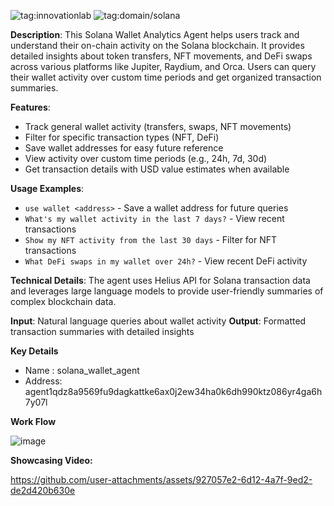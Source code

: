 ![tag:innovationlab](https://img.shields.io/badge/innovationlab-3D8BD3)
![tag:domain/solana](https://img.shields.io/badge/domain-solana-14F195)

**Description**: This Solana Wallet Analytics Agent helps users track and understand their on-chain activity on the Solana blockchain. It provides detailed insights about token transfers, NFT movements, and DeFi swaps across various platforms like Jupiter, Raydium, and Orca. Users can query their wallet activity over custom time periods and get organized transaction summaries.

**Features**:
- Track general wallet activity (transfers, swaps, NFT movements)
- Filter for specific transaction types (NFT, DeFi)
- Save wallet addresses for easy future reference
- View activity over custom time periods (e.g., 24h, 7d, 30d)
- Get transaction details with USD value estimates when available

**Usage Examples**:
- `use wallet <address>` - Save a wallet address for future queries
- `What's my wallet activity in the last 7 days?` - View recent transactions
- `Show my NFT activity from the last 30 days` - Filter for NFT transactions
- `What DeFi swaps in my wallet over 24h?` - View recent DeFi activity

**Technical Details**:
The agent uses Helius API for Solana transaction data and leverages large language models to provide user-friendly summaries of complex blockchain data.

**Input**: Natural language queries about wallet activity
**Output**: Formatted transaction summaries with detailed insights

**Key Details**
- Name : solana_wallet_agent
- Address: agent1qdz8a9569fu9dagkattke6ax0j2ew34ha0k6dh990ktz086yr4ga6h7y07l

**Work Flow**

![image](https://github.com/user-attachments/assets/a0ba33e3-f1b6-4444-846e-3137f5d9ef02)

**Showcasing Video:**

https://github.com/user-attachments/assets/927057e2-6d12-4a7f-9ed2-de2d420b630e



